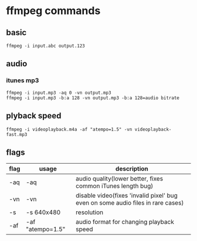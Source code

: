 # ffmpeg commands

## basic
``` 
ffmpeg -i input.abc output.123
```

## audio
### itunes mp3
```
ffmpeg -i input.mp3 -aq 0 -vn output.mp3
ffmpeg -i input.mp3 -b:a 128 -vn output.mp3	-b:a 128=audio bitrate
```

## plyback speed
```
ffmpeg -i videoplayback.m4a -af "atempo=1.5" -vn videoplayback-fast.mp3
```

## flags
| flag          | usage             | description           
| ------------- |------------------ |-------------
| -aq           | -aq               | audio quality(lower better, fixes common iTunes length bug)
| -vn           | -vn               | disable video(fixes 'invalid pixel' bug even on some audio files in rare cases)
| -s            | -s 640x480        | resolution	  
| -af           | -af "atempo=1.5"  | audio format for changing playback speed	  